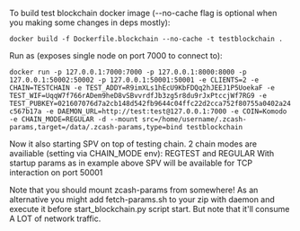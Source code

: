 To build test blockchain docker image (--no-cache flag is optional when you making some changes in deps mostly):

`docker build -f Dockerfile.blockchain --no-cache -t testblockchain .`

Run as (exposes single node on port 7000 to connect to):

`docker run -p 127.0.0.1:7000:7000 -p 127.0.0.1:8000:8000 -p 127.0.0.1:50002:50002 -p 127.0.0.1:50001:50001 -e CLIENTS=2 -e CHAIN=TESTCHAIN -e TEST_ADDY=R9imXLs1hEcU9KbFDQq2hJEEJ1P5UoekaF -e TEST_WIF=UqqW7f766rADem9heD8vSBvvrdfJb3zg5r8du9rJxPtccjWf7RG9 -e TEST_PUBKEY=021607076d7a2cb148d542fb9644c04ffc22d2cca752f80755a0402a24c567b17a -e DAEMON_URL=http://test:test@127.0.0.1:7000 -e COIN=Komodo -e CHAIN_MODE=REGULAR -d --mount src=/home/username/.zcash-params,target=/data/.zcash-params,type=bind testblockchain`

Now it also starting SPV on top of testing chain. 2 chain modes are availiable (setting via CHAIN_MODE env): REGTEST and REGULAR
With startup params as in example above SPV will be available for TCP interaction on port 50001

Note that you should mount zcash-params from somewhere! As an alternative you might add fetch-params.sh to your zip with daemon and execute it before start_blockchain.py script start. But note that it'll consume A LOT of network traffic.
